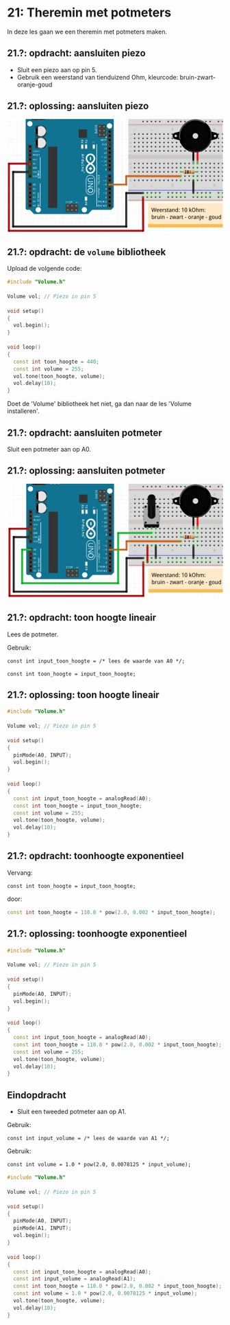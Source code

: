 # 21: Theremin met potmeters

In deze les gaan we een theremin met potmeters maken.

## 21.?: opdracht: aansluiten piezo

 * Sluit een piezo aan op pin 5.
 * Gebruik een weerstand van tienduizend Ohm,
   kleurcode: bruin-zwart-oranje-goud

## 21.?: oplossing: aansluiten piezo

![Aansluiten piezo](21_piezo.png)

## 21.?: opdracht: de `volume` bibliotheek

Upload de volgende code:

```c++
#include "Volume.h"

Volume vol; // Piezo in pin 5

void setup()
{
  vol.begin();
}

void loop()
{
  const int toon_hoogte = 440;
  const int volume = 255;
  vol.tone(toon_hoogte, volume);
  vol.delay(10);
}
```

Doet de 'Volume' bibliotheek het niet, ga dan naar de les 'Volume installeren'.

## 21.?: opdracht: aansluiten potmeter

Sluit een potmeter aan op A0.

## 21.?: oplossing: aansluiten potmeter

![Aansluiten potmeter](21_een_potmeter.png)

## 21.?: opdracht: toon hoogte lineair

Lees de potmeter.

Gebruik:

```
const int input_toon_hoogte = /* lees de waarde van A0 */;
```

```
const int toon_hoogte = input_toon_hoogte;
```

## 21.?: oplossing: toon hoogte lineair

```c++
#include "Volume.h"

Volume vol; // Piezo in pin 5

void setup()
{
  pinMode(A0, INPUT);
  vol.begin();
}

void loop()
{
  const int input_toon_hoogte = analogRead(A0);
  const int toon_hoogte = input_toon_hoogte;
  const int volume = 255;
  vol.tone(toon_hoogte, volume);
  vol.delay(10);
}
```

## 21.?: opdracht: toonhoogte exponentieel

Vervang:

```
const int toon_hoogte = input_toon_hoogte;
```

door:

```c++
const int toon_hoogte = 110.0 * pow(2.0, 0.002 * input_toon_hoogte);
```

## 21.?: oplossing: toonhoogte exponentieel

```c++
#include "Volume.h"

Volume vol; // Piezo in pin 5

void setup()
{
  pinMode(A0, INPUT);
  vol.begin();
}

void loop()
{
  const int input_toon_hoogte = analogRead(A0);
  const int toon_hoogte = 110.0 * pow(2.0, 0.002 * input_toon_hoogte);
  const int volume = 255;
  vol.tone(toon_hoogte, volume);
  vol.delay(10);
}
```

## Eindopdracht

 * Sluit een tweeded potmeter aan op A1.

Gebruik:

```
const int input_volume = /* lees de waarde van A1 */;
```

Gebruik:


```
const int volume = 1.0 * pow(2.0, 0.0078125 * input_volume);
```

```c++
#include "Volume.h"

Volume vol; // Piezo in pin 5

void setup()
{
  pinMode(A0, INPUT);
  pinMode(A1, INPUT);
  vol.begin();
}

void loop()
{
  const int input_toon_hoogte = analogRead(A0);
  const int input_volume = analogRead(A1);
  const int toon_hoogte = 110.0 * pow(2.0, 0.002 * input_toon_hoogte);
  const int volume = 1.0 * pow(2.0, 0.0078125 * input_volume);
  vol.tone(toon_hoogte, volume);
  vol.delay(10);
}
```


